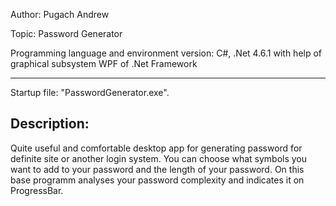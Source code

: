 Author: Pugach Andrew

Topic: Password Generator

Programming language and environment version: C#, .Net 4.6.1 with help of graphical subsystem WPF of .Net Framework
___________________________________________________________

Startup file: "PasswordGenerator.exe".

## Description:
Quite useful and comfortable desktop app for generating password for definite site or another login system. You can choose what symbols you want to add to your password and the length of your password. On this base programm analyses your password complexity and indicates it on ProgressBar.

